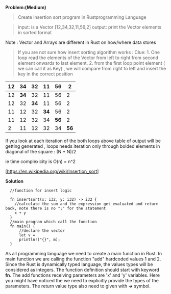 **Problem:(Medium)**

>Create insertion sort program in Rustprogramming Language

> input: is a Vector [12,34,32,11,56,2]
> output: print the Vector elements in sorted format

Note : Vector and Arrays are different in Rust on how/where data stores

>If you are not sure how insert sorting algorithm works :
  Clue: 1. One loop read the elements of the Vector from left to right from second element onwards to last element.
        2. from the first loop point element ( we can call it as Key) , we will compare from right to left and insert the key in the correct position
            
 | 12 | 34 | 32 | 11 | 56 | 2 |
 |----|----|----|----|----|----|
 | 12 | **34** | 32 | 11 | 56 | 2 | 
 | 12 | 32 | **34** | 11 | 56 | 2 |
 | 11 | 12 | 32 | **34** | 56 | 2 |
 | 11 | 12 | 32 | 34 | **56** | 2 |
 | 2 | 11 | 12 | 32 | 34 | **56** | 
 
 If you look at each iteration of the both loops above table of output will be getting generated , loops needs iteration only through bolded elements in diagonal of the square : (N * N)/2 
 
 ie time complexicity is O(n) = n^2
 
 [https://en.wikipedia.org/wiki/Insertion_sort]
 
 

**Solution**

```
  //function for insert logic
  
  fn insertsort(x: i32, y: i32) -> i32 {
    //calculate the sum and the expression get evaluated and return back, note there is no ";" for the statement 
    x + y
  }
  //main program which call the function
  fn main() {
      //declare the vector 
      let v = 
      println!("{}", m);
  }
```

As all programming language we need to create a main function in Rust. In main function we are calling the function "add" 
hardcoded values 1 and 2. Since the Rust is dynamically typed language, the values types will be considered as integers. 
The function definition should start with keyword **fn**. The add functions receiving parameters are 'x' and 'y' variables.
Here you might have noticed the we need to explicitly provide the types of the parameters. The return value type also need 
to given with **->** symbol.
